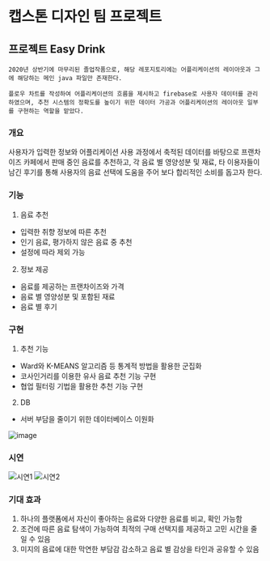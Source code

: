 # 캡스톤 디자인 팀 프로젝트

## 프로젝트 Easy Drink
    2020년 상반기에 마무리된 졸업작품으로, 해당 레포지토리에는 어플리케이션의 레이아웃과 그에 해당하는 메인 java 파일만 존재한다.
    
    플로우 차트를 작성하여 어플리케이션의 흐름을 제시하고 firebase로 사용자 데이터를 관리 하였으며, 추천 시스템의 정확도를 높이기 위한 데이터 가공과 어플리케이션의 레이아웃 일부를 구현하는 역할을 맡았다.

### 개요
사용자가 입력한 정보와 어플리케이션 사용 과정에서 축적된 데이터를 바탕으로 프랜차이즈 카페에서 판매 중인 음료를 추천하고, 각 음료 별 영양성분 및 재료, 타 이용자들이 남긴 후기를 통해 사용자의 음료 선택에 도움을 주어 보다 합리적인 소비를 돕고자 한다.


### 기능

1. 음료 추천
  - 입력한 취향 정보에 따른 추천
  - 인기 음료, 평가하지 않은 음료 중 추천
  - 설정에 따라 제외 가능

2. 정보 제공
  - 음료를 제공하는 프랜차이즈와 가격
  - 음료 별 영양성분 및 포함된 재료
  - 음료 별 후기

### 구현

1. 추천 기능
- Ward와 K-MEANS 알고리즘 등 통계적 방법을 활용한 군집화
- 코사인거리를 이용한 유사 음료 추천 기능 구현
- 협업 필터링 기법을 활용한 추천 기능 구현

2. DB
 - 서버 부담을 줄이기 위한 데이터베이스 이원화

![image](https://user-images.githubusercontent.com/95491950/147234473-1bbaf08a-3189-46d2-96cb-f30847c44b25.png)

### 시연
![시연1](https://user-images.githubusercontent.com/95491950/147672611-45fa8a9e-5ba0-4a9c-8431-afba98cff3cb.png)
![시연2](https://user-images.githubusercontent.com/95491950/147672650-ed7917f6-b0f4-4cdd-bbb0-2c3f75b3efb2.PNG)

### 기대 효과

1. 하나의 플랫폼에서 자신이 좋아하는 음료와 다양한 음료를 비교, 확인 가능함
2. 조건에 따른 음료 탐색이 가능하여 최적의 구매 선택지를 제공하고 고민 시간을 줄일 수 있음
3. 미지의 음료에 대한 막연한 부담감 감소하고 음료 별 감상을 타인과 공유할 수 있음



